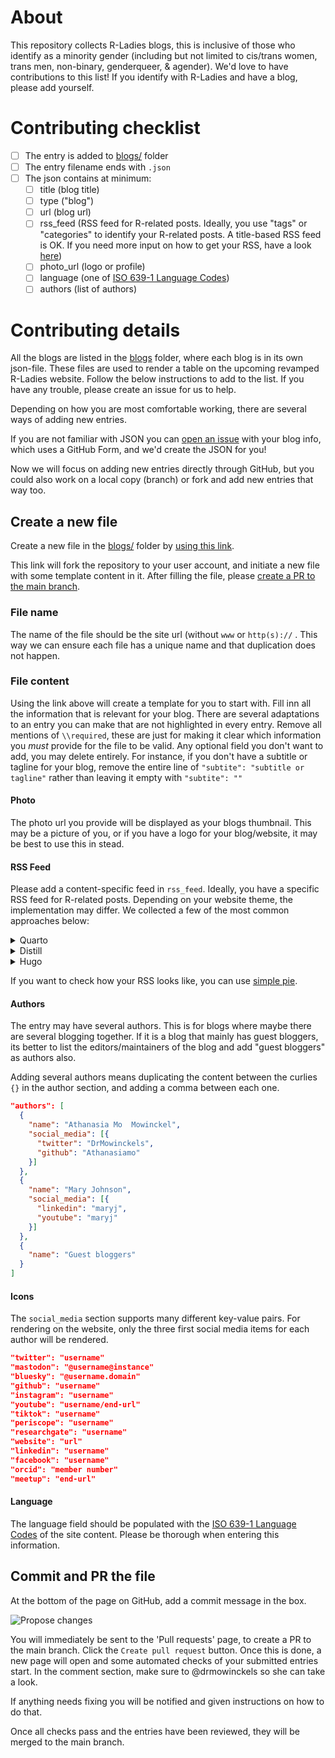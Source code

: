 # About 

This repository collects R-Ladies blogs, this is inclusive of those who identify as a minority gender (including but not limited to cis/trans women, trans men, non-binary, genderqueer, & agender). We'd love to have contributions to this list! If you identify with R-Ladies and have a blog, please add yourself.

# Contributing checklist

 - [ ] The entry is added to [blogs/](blogs/) folder
 - [ ] The entry filename ends with `.json`
 - [ ] The json contains at minimum: 
     - [ ] title (blog title)
     - [ ] type ("blog")
     - [ ] url (blog url)
     - [ ] rss_feed (RSS feed for R-related posts. Ideally, you use "tags" or "categories" to identify your R-related posts. A title-based RSS feed is OK. If you need more input on how to get your RSS, have a look [here](https://zapier.com/blog/how-to-find-rss-feed-url/))
     - [ ] photo_url (logo or profile)
     - [ ] language (one of [ISO 639-1 Language Codes](https://www.w3schools.com/tags/ref_language_codes.asp))
     - [ ] authors (list of authors)

# Contributing details

All the blogs are listed in the [blogs](blogs/) folder, where each blog is in its own json-file. These files are used to render a table on the upcoming revamped R-Ladies website. Follow the below instructions to add to the list. If you have any trouble, please create an issue for us to help.

Depending on how you are most comfortable working, there are several ways of adding new entries. 

If you are not familiar with JSON you can [open an issue](https://github.com/rladies/awesome-rladies-blogs/issues/new/choose) with your blog info, which uses a GitHub Form, and we'd create the JSON for you!

Now we will focus on adding new entries directly through GitHub, but you could also work on a local copy (branch) or fork and add new entries that way too.


## Create a new file

Create a new file in the [blogs/](blogs/) folder by [using this link](https://github.com/rladies/awesome-rladies-blogs/new/main/?filename=blogs/your-blog-url.com.json&value=%7B%0A%20%20%22title%22%3A%20%22Your%20title%22%2C%20%2F%2Frequired%0A%20%20%22subtitle%22%3A%20%22subtitle%20or%20tagline%22%2C%20%2F%2Foptional%0A%20%20%22type%22%3A%20%22blog%22%2C%20%2F%2Frequired%0A%20%20%22url%22%3A%20%22https%3A%2F%2Fyour_blog.com%22%2C%20%2F%2Frequired%0A%20%20%22photo_url%22%3A%20%22https%3A%2F%2Fyour_blog.com%2Fyour_photo.png%22%2C%20%2F%2Frequired%0A%20%20%22description%22%3A%20%22Short%20description%20of%20what%20you%20blog%20about%22%2C%0A%20%20%22language%22%3A%20%22en%22%2C%20%2F%2Frequired%0A%20%20%22rss_feed%22%3A%20%22%5Burl%5D%2Ffile.xml%22%2C%20%2F%2Frequired%0A%20%20%22authors%22%3A%20%5B%20%2F%2Frequired%0A%20%20%20%20%7B%0A%20%20%20%20%20%20%22name%22%3A%20%22Your%20Name%22%2C%20%2F%2Frequired%0A%20%20%20%20%20%20%22social_media%22%3A%20%5B%7B%0A%20%20%20%20%20%20%20%20%20%22twitter%22%3A%20%22username%22%2C%0A%20%20%20%20%20%20%20%20%20%22mastodon%22%3A%20%22%40username%40server.org%22%2C%0A%20%20%20%20%20%20%20%20%20%22bluesky%22%3A%20%22%40username.domain%22%2C%0A%20%20%20%20%20%20%20%20%20%22github%22%3A%20%22username%22%2C%0A%20%20%20%20%20%20%20%20%20%22instagram%22%3A%20%22username%22%2C%0A%20%20%20%20%20%20%20%20%20%22youtube%22%3A%20%22username%2Fend-url%22%2C%0A%20%20%20%20%20%20%20%20%20%22tiktok%22%3A%20%22username%22%2C%0A%20%20%20%20%20%20%20%20%20%22periscope%22%3A%20%22username%22%2C%0A%20%20%20%20%20%20%20%20%20%22researchgate%22%3A%20%22username%22%2C%0A%20%20%20%20%20%20%20%20%20%22website%22%3A%20%22url%22%2C%0A%20%20%20%20%20%20%20%20%20%22linkedin%22%3A%20%22username%22%2C%0A%20%20%20%20%20%20%20%20%20%22facebook%22%3A%20%22username%22%2C%0A%20%20%20%20%20%20%20%20%20%22orcid%22%3A%20%22member%20number%22%2C%0A%20%20%20%20%20%20%20%20%20%22meetup%22%3A%20%22end-url%22%0A%20%20%20%20%20%20%7D%5D%0A%20%20%20%20%7D%0A%20%20%5D%0A%7D).

This link will fork the repository to your user account, and initiate a new file with some template content in it. After filling the file, please [create a PR to the main branch](https://docs.github.com/en/pull-requests/collaborating-with-pull-requests/proposing-changes-to-your-work-with-pull-requests/creating-a-pull-request).

### File name

The name of the file should be the site url (without `www` or `http(s)://` . This way we can ensure each file has a unique name and that duplication does not happen.

### File content

Using the link above will create a template for you to start with.
Fill inn all the information that is relevant for your blog.
There are several adaptations to an entry you can make that are not highlighted in every entry.
Remove all mentions of `\\required`, these are just for making it clear which information you _must_ provide for the file to be valid.
Any optional field you don't want to add, you may delete entirely.
For instance, if you don't have a subtitle or tagline for your blog, remove the entire line of `"subtite": "subtitle or tagline"` rather than leaving it empty with `"subtite": ""`

#### Photo

The photo url you provide will be displayed as your blogs thumbnail. 
This may be a picture of you, or if you have a logo for your blog/website, it may be best to use this in stead.

#### RSS Feed

Please add a content-specific feed in `rss_feed`. Ideally, you have a specific RSS feed for R-related posts. Depending on your website theme, the implementation may differ. We collected a few of the most common approaches below: 

<details><summary>Quarto</summary>
- Change the code in `index.qmd` as (under listing, also described [here](https://quarto.org/docs/websites/website-blog.html#rss-feed)):

  ```
  feed:
    categories: [R]
    
  ```
  
- Note to new users that the category names will be the names of your category tags used in the blogs (not `posts`, which are the posts folder for Quarto blogs)
- Then provide the RSS feed links as, `[url]/blog/index-r.xml` for R category posts (`[url]/blog/index.xml` will be the RSS feed link for main posts only)

</details>

<details><summary>Distill</summary>
There is currently a [workaround](https://github.com/rladies/awesome-rladies-blogs/pull/54#issuecomment-1501263818) for adding RSS feeds in distill that works as follows:

- In distill, there is a categories folder generated when a post is rendered which gets deleted when the blog is rendered
- Store the folder and add it later because we need a categories folder, containing each specified category with an `index.xml` for each category
</details>

<details><summary>Hugo</summary>
###### Hugo Academic

- Apparently the RSS feed is enabled by default and you can access it by using the field `category` in the YAML of your posts
- Further readings for [Hugo Academic](https://cosimameyer.com/post/adding-your-hugo-academic-blog-to-r-bloggers-and-python-bloggers/)

###### Hugo Portio

- Copy and paste the content of [this file](https://github.com/gohugoio/hugo/blob/master/tpl/tplimpl/embedded/templates/_default/rss.xml) (it’s Hugo’s default RSS settings)
- Store it under `layouts/_default/rss.xml` (if there is no file, you need to create this one).
- Exchange one line. Instead of `<description>{{ .Summary | html }}</description>`, we want `<description>{{ .Content | html }}</description>` (it’s at the very bottom of the file). This way, you RSS feed doesn’t show an excerpt but the full text.
- More about [Hugo Portio](https://cosimameyer.com/post/adding-your-hugo-academic-blog-to-r-bloggers-and-python-bloggers/)
</details>

If you want to check how your RSS looks like, you can use [simple pie](https://simplepie.org/demo/).


#### Authors

The entry may have several authors. This is for blogs where maybe there are several blogging together. If it is a blog that mainly has guest bloggers, its better to list the editors/maintainers of the blog and add "guest bloggers" as authors also.

Adding several authors means duplicating the content between the curlies `{}` in the author section, and adding a comma between each one.

```json
"authors": [
  {
    "name": "Athanasia Mo  Mowinckel",
    "social_media": [{
      "twitter": "DrMowinckels",
      "github": "Athanasiamo"
    }]
  },
  {
    "name": "Mary Johnson",
    "social_media": [{
      "linkedin": "maryj",
      "youtube": "maryj"
    }]
  },
  {
    "name": "Guest bloggers"
  }
]
```

#### Icons

The `social_media` section supports many different key-value pairs. 
For rendering on the website, only the three first social media items for each author will be rendered.

```json
"twitter": "username"
"mastodon": "@username@instance"
"bluesky": "@username.domain"
"github": "username"
"instagram": "username"
"youtube": "username/end-url"
"tiktok": "username"
"periscope": "username"
"researchgate": "username"
"website": "url"
"linkedin": "username"
"facebook": "username"
"orcid": "member number"
"meetup": "end-url"
```

#### Language
The language field should be populated with the [ISO 639-1 Language Codes](https://www.w3schools.com/tags/ref_language_codes.asp) of the site content.
Please be thorough when entering this information.

## Commit and PR the file

At the bottom of the page on GitHub, add a commit message in the box. 

![Propose changes](images/contrib_patch.png)

You will immediately be sent to the 'Pull requests' page, to create a PR to the main branch. 
Click the `Create pull request` button.
Once this is done, a new page will open and some automated checks of your submitted entries start. 
In the comment section, make sure to @drmowinckels so she can take a look.

If anything needs fixing you will be notified and given instructions on how to do that.

Once all checks pass and the entries have been reviewed, they will be merged to the main branch.

